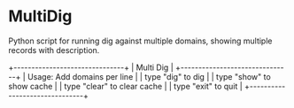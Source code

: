 # MultiDig
Python script for running dig against multiple domains, showing multiple records with description.

+-------------------------------+
| Multi Dig                     |
+-------------------------------+
| Usage: Add domains per line   |
| type "dig" to dig             |
| type "show" to show cache     |
| type "clear" to clear cache   |
| type "exit" to quit           |
+-------------------------------+
